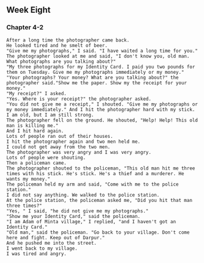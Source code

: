     
## Week Eight
### Chapter 4-2
    After a long time the photographer came back.
    He looked tired and he smelt of beer.
    "Give me my photographs," I said. "I have waited a long time for you."
    The photographer looked at me and said, "I don't know you, old man. What photographs are you talking about?"
    "My three photographs for my Identity Card. I paid you two pounds for them on Tuesday. Give me my photographs immediately or my money."
    "Your photographs? Your money? What are you talking about?" the photographer said."Show me the paper. Show my the receipt for your money."
    "My receipt?" I asked.
    "Yes. Where is your receipt?" the photographer asked.
    "You did not give me a receipt," I shouted. "Give me my photographs or my money immediately." And I hit the photographer hard with my stick.
    I am old, but I am still strong.
    The photographer fell on the ground. He shouted, "Help! Help! This old man is killing me."
    And I hit hard again.
    Lots of people ran out of their houses.
    I hit the photographer again and two men held me.
    I could not get away from the two men.
    The photographer was very angry and I was very angry.
    Lots of people were shouting.
    Then a policeman came.
    The photographer shouted to the policeman, "This old man hit me three times with his stick. He's stick. He's a thief and a murderer. He wants my money."
    The policeman held my arm and said, "Come with me to the police station."
    I did not say anything. We walked to the police station.
    At the police station, the policeman asked me, "Did you hit that man three times?"
    "Yes, " I said, "he did not give me my photographs."
    "Show me your Identity Card," said the policeman.
    "I am Adam of Minta village," I replied, "and I haven't got an Identity Card."
    "Old man," said the policeman. "Go back to your village. Don't come here and fight. Keep out of Darpur."
    And he pushed me into the street.
    I went back to my village.
    I was tired and angry.
   